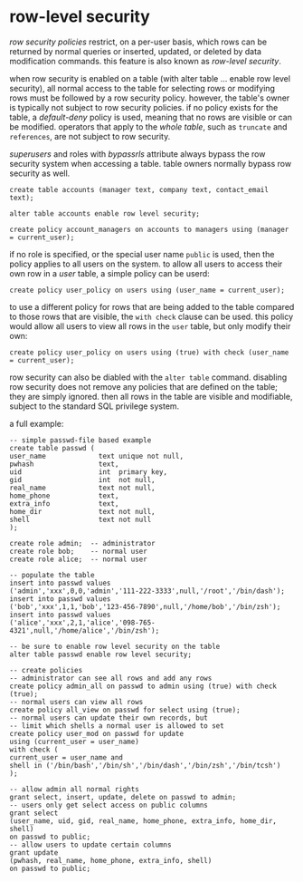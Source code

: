 # row-level security

*row security policies* restrict, on a per-user basis, which rows can be returned by normal queries or inserted, updated, or deleted by data modification commands. this feature is also known as *row-level security*.

when row security is enabled on a table (with alter table ... enable row level security), all normal access to the table for selecting rows or modifying rows must be followed by a row security policy. however, the table's owner is typically not subject to row security policies. if no policy exists for the table, a *default-deny* policy is used, meaning that no rows are visible or can be modified. operators that apply to the *whole table*, such as `truncate` and `references`, are not subject to row security.

*superusers* and roles with *bypassrls* attribute always bypass the row security system when accessing a table. table owners normally bypass row security as well.

    create table accounts (manager text, company text, contact_email text);

    alter table accounts enable row level security;

    create policy account_managers on accounts to managers using (manager = current_user);

if no role is specified, or the special user name `public` is used, then the policy applies to all users on the system. to allow all users to access their own row in a *user* table, a simple policy can be userd:

    create policy user_policy on users using (user_name = current_user);

to use a different policy for rows that are being added to the table compared to those rows that are visible, the `with check` clause can be used. this policy would allow all users to view all rows in the `user` table, but only modify their own:

    create policy user_policy on users using (true) with check (user_name = current_user);

row security can also be diabled with the `alter table` command. disabling row security does not remove any policies that are defined on the table; they are simply ignored. then all rows in the table are visible and modifiable, subject to the standard SQL privilege system.

a full example:

    -- simple passwd-file based example
    create table passwd (
    user_name             text unique not null,
    pwhash                text,
    uid                   int  primary key,
    gid                   int  not null,
    real_name             text not null,
    home_phone            text,
    extra_info            text,
    home_dir              text not null,
    shell                 text not null
    );

    create role admin;  -- administrator
    create role bob;    -- normal user
    create role alice;  -- normal user

    -- populate the table
    insert into passwd values
    ('admin','xxx',0,0,'admin','111-222-3333',null,'/root','/bin/dash');
    insert into passwd values
    ('bob','xxx',1,1,'bob','123-456-7890',null,'/home/bob','/bin/zsh');
    insert into passwd values
    ('alice','xxx',2,1,'alice','098-765-4321',null,'/home/alice','/bin/zsh');

    -- be sure to enable row level security on the table
    alter table passwd enable row level security;

    -- create policies
    -- administrator can see all rows and add any rows
    create policy admin_all on passwd to admin using (true) with check (true);
    -- normal users can view all rows
    create policy all_view on passwd for select using (true);
    -- normal users can update their own records, but
    -- limit which shells a normal user is allowed to set
    create policy user_mod on passwd for update
    using (current_user = user_name)
    with check (
    current_user = user_name and
    shell in ('/bin/bash','/bin/sh','/bin/dash','/bin/zsh','/bin/tcsh')
    );

    -- allow admin all normal rights
    grant select, insert, update, delete on passwd to admin;
    -- users only get select access on public columns
    grant select
    (user_name, uid, gid, real_name, home_phone, extra_info, home_dir, shell)
    on passwd to public;
    -- allow users to update certain columns
    grant update
    (pwhash, real_name, home_phone, extra_info, shell)
    on passwd to public;
